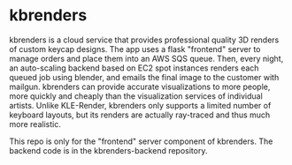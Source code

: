 # kbrenders

kbrenders is a cloud service that provides professional quality 3D renders of custom keycap designs. The app uses a flask "frontend" server to manage orders and place them into an AWS SQS queue. Then, every night, an auto-scaling backend based on EC2 spot instances renders each queued job using blender, and emails the final image to the customer with mailgun. kbrenders can provide accurate visualizations to more people, more quickly and cheaply than the visualization services of individual artists. Unlike KLE-Render, kbrenders only supports a limited number of keyboard layouts, but its renders are actually ray-traced and thus much more realistic. 

This repo is only for the "frontend" server component of kbrenders. The backend code is in the kbrenders-backend repository.
